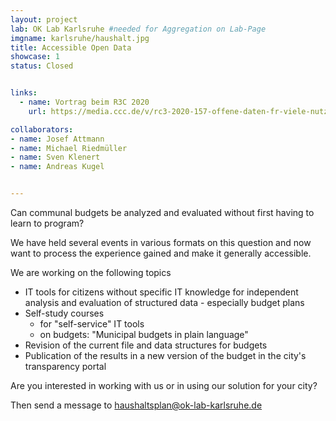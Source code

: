 ```yaml
---
layout: project
lab: OK Lab Karlsruhe #needed for Aggregation on Lab-Page
imgname: karlsruhe/haushalt.jpg
title: Accessible Open Data
showcase: 1
status: Closed


links:
  - name: Vortrag beim R3C 2020
    url: https://media.ccc.de/v/rc3-2020-157-offene-daten-fr-viele-nutzbar-machen

collaborators:
- name: Josef Attmann
- name: Michael Riedmüller
- name: Sven Klenert
- name: Andreas Kugel


---
```


Can communal budgets be analyzed and evaluated without first having to learn to program?

We have held several events in various formats on this question and now want to process the experience gained and make it generally accessible.

We are working on the following topics
* IT tools for citizens without specific IT knowledge for independent analysis and evaluation of structured data - especially budget plans
* Self-study courses
   * for "self-service" IT tools
   * on budgets: "Municipal budgets in plain language"
* Revision of the current file and data structures for budgets
* Publication of the results in a new version of the budget in the city's transparency portal

Are you interested in working with us or in using our solution for your city?

Then send a message to haushaltsplan@ok-lab-karlsruhe.de 
